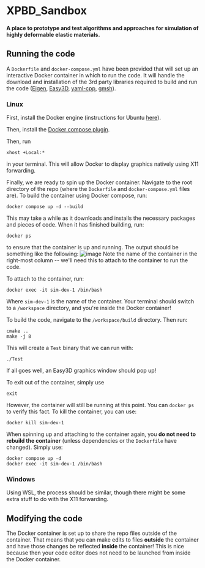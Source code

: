 # XPBD_Sandbox
#### A place to prototype and test algorithms and approaches for simulation of highly deformable elastic materials.

## Running the code
A `Dockerfile` and `docker-compose.yml` have been provided that will set up an interactive Docker container in which to run the code. It will handle the download and installation of the 3rd party libraries required to build and run the code ([Eigen](https://gitlab.com/libeigen/eigen), [Easy3D](https://github.com/LiangliangNan/Easy3D), [yaml-cpp](https://github.com/jbeder/yaml-cpp), [gmsh](https://gitlab.onelab.info/gmsh/gmsh)).

### Linux
First, install the Docker engine (instructions for Ubuntu [here](https://docs.docker.com/engine/install/ubuntu/)).

Then, install the [Docker compose plugin](https://docs.docker.com/compose/install/linux/#install-using-the-repository).

Then, run 

```
xhost +Local:*
```
in your terminal. This will allow Docker to display graphics natively using X11 forwarding.

Finally, we are ready to spin up the Docker container. Navigate to the root directory of the repo (where the `Dockerfile` and `docker-compose.yml` files are). To build the container using Docker compose, run:

```
docker compose up -d --build
```

This may take a while as it downloads and installs the necessary packages and pieces of code. When it has finished building, run:

```
docker ps
```

to ensure that the container is up and running. The output should be something like the following:
![image](https://github.com/user-attachments/assets/dd54e341-ec57-4f8a-a0b6-a82e6ecb475b)
Note the name of the container in the right-most column -- we'll need this to attach to the container to run the code.

To attach to the container, run:

```
docker exec -it sim-dev-1 /bin/bash
```

Where `sim-dev-1` is the name of the container. Your terminal should switch to a `/workspace` directory, and you're inside the Docker container!

To build the code, navigate to the `/workspace/build` directory. Then run:

```
cmake ..
make -j 8
```

This will create a `Test` binary that we can run with:

```
./Test
```

If all goes well, an Easy3D graphics window should pop up!

To exit out of the container, simply use

```
exit
```
However, the container will still be running at this point. You can `docker ps` to verify this fact. To kill the container, you can use:
```
docker kill sim-dev-1
```

When spinning up and attaching to the container again, you **do not need to rebuild the container** (unless dependencies or the `Dockerfile` have changed). Simply use:
```
docker compose up -d
docker exec -it sim-dev-1 /bin/bash
```

### Windows
Using WSL, the process should be similar, though there might be some extra stuff to do with the X11 forwarding.

## Modifying the code
The Docker container is set up to share the repo files outside of the container. That means that you can make edits to files **outside** the container and have those changes be reflected **inside** the container! This is nice because then your code editor does not need to be launched from inside the Docker container.

